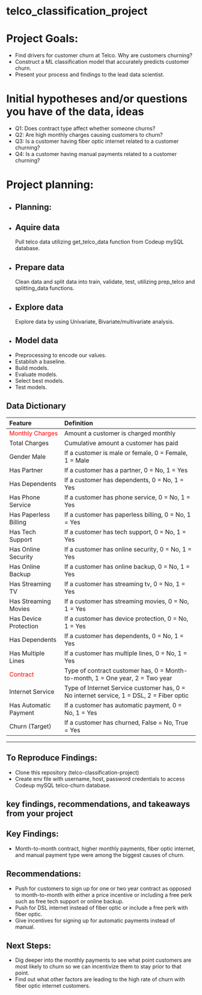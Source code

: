 # telco_classification_project

# Project Goals:

- Find drivers for customer churn at Telco. Why are customers churning?
- Construct a ML classification model that accurately predicts customer churn.
- Present your process and findings to the lead data scientist.

# Initial hypotheses and/or questions you have of the data, ideas
 - Q1: Does contract type affect whether someone churns?
 - Q2: Are high monthly charges causing customers to churn?
 - Q3: Is a customer having fiber optic internet related to a customer churning?
 - Q4: Is a customer having manual payments related to a customer churning?

# Project planning:
- ## Planning:
- ## Aquire data 
  Pull telco data utilizing get_telco_data function from Codeup mySQL database.
- ## Prepare data
  Clean data and split data into train, validate, test, utilizing prep_telco and splitting_data functions.
- ## Explore data
  Explore data by using Univariate, Bivariate/multivariate analysis.
- ## Model data
- Preprocessing to encode our values.
- Establish a baseline.
- Build models.
- Evaluate models.
- Select best models.
- Test models.

## Data Dictionary
| Feature | Definition | 
| :- | :- |
| <font color='red'>Monthly Charges</font> | Amount a customer is charged monthly |
| Total Charges | Cumulative amount a customer has paid |
| Gender Male | If a customer is male or female, 0 = Female, 1 = Male |
| Has Partner | If a customer has a partner, 0 = No, 1 = Yes |
| Has Dependents | If a customer has dependents, 0 = No, 1 = Yes |
| Has Phone Service | If a customer has phone service, 0 = No, 1 = Yes |
| Has Paperless Billing | If a customer has paperless billing, 0 = No, 1 = Yes |
| Has Tech Support | If a customer has tech support, 0 = No, 1 = Yes |
| Has Online Security | If a customer has online security, 0 = No, 1 = Yes |
| Has Online Backup | If a customer has online backup, 0 = No, 1 = Yes |
| Has Streaming TV | If a customer has streaming tv, 0 = No, 1 = Yes |
| Has Streaming Movies | If a customer has streaming movies, 0 = No, 1 = Yes |
| Has Device Protection | If a customer has device protection, 0 = No, 1 = Yes |
| Has Dependents | If a customer has dependents, 0 = No, 1 = Yes |
| Has Multiple Lines | If a customer has multiple lines, 0 = No, 1 = Yes |
| <font color='red'>Contract</font> | Type of contract customer has, 0 = Month-to-month, 1 = One year, 2 = Two year|
| Internet Service | Type of Internet Service customer has, 0 = No internet service, 1 = DSL, 2 = Fiber optic |
| Has Automatic Payment | If a customer has automatic payment, 0 = No, 1 = Yes |
| Churn (Target) | If a customer has churned, False = No, True = Yes |
---

## To Reproduce Findings:
-	Clone this repository (telco-classification-project)
-	Create env file with username, host, password credentials to access Codeup mySQL telco-churn database.


## key findings, recommendations, and takeaways from your project

## Key Findings:
-	Month-to-month contract, higher monthly payments, fiber optic internet, and manual payment type were among the biggest causes of churn.
## Recommendations:
-	Push for customers to sign up for one or two year contract as opposed to month-to-month with either a price incentive or including a free perk such as free tech support or online backup.
-	Push for DSL internet instead of fiber optic or include a free perk with fiber optic.
-	Give incentives for signing up for automatic payments instead of manual.

## Next Steps:
-	Dig deeper into the monthly payments to see what point customers are most likely to churn so we can incentivize them to stay prior to that point.
-	Find out what other factors are leading to the high rate of churn with fiber optic internet customers.
